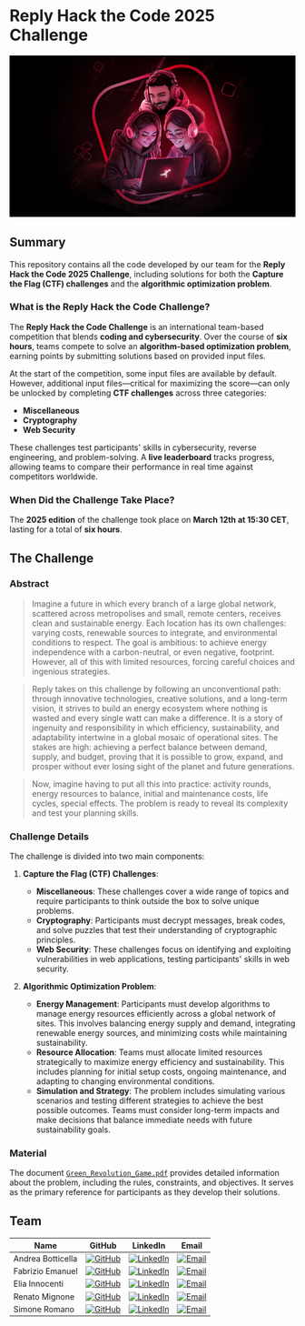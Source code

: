 # Reply Hack the Code 2025 Challenge

![reply-hackthecode-challenge](resources/reply-hackthecode-challenge.png)

## Summary

This repository contains all the code developed by our team for the **Reply Hack the Code 2025 Challenge**, including solutions for both the **Capture the Flag (CTF) challenges** and the **algorithmic optimization problem**.

### What is the Reply Hack the Code Challenge?

The **Reply Hack the Code Challenge** is an international team-based competition that blends **coding and cybersecurity**. Over the course of **six hours**, teams compete to solve an **algorithm-based optimization problem**, earning points by submitting solutions based on provided input files.

At the start of the competition, some input files are available by default. However, additional input files—critical for maximizing the score—can only be unlocked by completing **CTF challenges** across three categories:
- **Miscellaneous**
- **Cryptography**
- **Web Security**

These challenges test participants' skills in cybersecurity, reverse engineering, and problem-solving. A **live leaderboard** tracks progress, allowing teams to compare their performance in real time against competitors worldwide.

### When Did the Challenge Take Place?

The **2025 edition** of the challenge took place on **March 12th at 15:30 CET**, lasting for a total of **six hours**.

## The Challenge

### Abstract

> Imagine a future in which every branch of a large global network, scattered across metropolises and small, remote centers, receives clean and sustainable energy. Each location has its own challenges: varying costs, renewable sources to integrate, and environmental conditions to respect. The goal is ambitious: to achieve energy independence with a carbon-neutral, or even negative, footprint. However, all of this with limited resources, forcing careful choices and ingenious strategies.  

> Reply takes on this challenge by following an unconventional path: through innovative technologies, creative solutions, and a long-term vision, it strives to build an energy ecosystem where nothing is wasted and every single watt can make a difference. It is a story of ingenuity and responsibility in which efficiency, sustainability, and adaptability intertwine in a global mosaic of operational sites. The stakes are high: achieving a perfect balance between demand, supply, and budget, proving that it is possible to grow, expand, and prosper without ever losing sight of the planet and future generations.  

> Now, imagine having to put all this into practice: activity rounds, energy resources to balance, initial and maintenance costs, life cycles, special effects. The problem is ready to reveal its complexity and test your planning skills.

### Challenge Details

The challenge is divided into two main components:

1. **Capture the Flag (CTF) Challenges**:
    - **Miscellaneous**: These challenges cover a wide range of topics and require participants to think outside the box to solve unique problems.
    - **Cryptography**: Participants must decrypt messages, break codes, and solve puzzles that test their understanding of cryptographic principles.
    - **Web Security**: These challenges focus on identifying and exploiting vulnerabilities in web applications, testing participants' skills in web security.

2. **Algorithmic Optimization Problem**:
    - **Energy Management**: Participants must develop algorithms to manage energy resources efficiently across a global network of sites. This involves balancing energy supply and demand, integrating renewable energy sources, and minimizing costs while maintaining sustainability.
    - **Resource Allocation**: Teams must allocate limited resources strategically to maximize energy efficiency and sustainability. This includes planning for initial setup costs, ongoing maintenance, and adapting to changing environmental conditions.
    - **Simulation and Strategy**: The problem includes simulating various scenarios and testing different strategies to achieve the best possible outcomes. Teams must consider long-term impacts and make decisions that balance immediate needs with future sustainability goals.

### Material

The document [`Green_Revolution_Game.pdf`](Challenge/docs/Green_Revolution_Game.pdf) provides detailed information about the problem, including the rules, constraints, and objectives. It serves as the primary reference for participants as they develop their solutions.

## Team

| Name              | GitHub                                                                                                               | LinkedIn                                                                                                                                  | Email                                                                                                            |
| ----------------- | -------------------------------------------------------------------------------------------------------------------- | ----------------------------------------------------------------------------------------------------------------------------------------- | ---------------------------------------------------------------------------------------------------------------- |
| Andrea Botticella | [![GitHub](https://img.shields.io/badge/GitHub-Profile-informational?logo=github)](https://github.com/Botti01)       | [![LinkedIn](https://img.shields.io/badge/LinkedIn-Profile-blue?logo=linkedin)](https://www.linkedin.com/in/andrea-botticella-353169293/) | [![Email](https://img.shields.io/badge/Email-Send-blue?logo=gmail)](mailto:andrea.botticella@studenti.polito.it) |
| Fabrizio Emanuel  | [![GitHub](https://img.shields.io/badge/GitHub-Profile-informational?logo=github)](https://github.com/briss01)       | [![LinkedIn](https://img.shields.io/badge/LinkedIn-Profile-blue?logo=linkedin)](https://www.linkedin.com/in/fabrizio-emanuel-b57a28237/)  | [![Email](https://img.shields.io/badge/Email-Send-blue?logo=gmail)](mailto:fabrizio.emanuel@studenti.polito.it)  |
| Elia Innocenti    | [![GitHub](https://img.shields.io/badge/GitHub-Profile-informational?logo=github)](https://github.com/eliainnocenti) | [![LinkedIn](https://img.shields.io/badge/LinkedIn-Profile-blue?logo=linkedin)](https://www.linkedin.com/in/eliainnocenti/)               | [![Email](https://img.shields.io/badge/Email-Send-blue?logo=gmail)](mailto:elia.innocenti@studenti.polito.it)    |
| Renato Mignone    | [![GitHub](https://img.shields.io/badge/GitHub-Profile-informational?logo=github)](https://github.com/RenatoMignone) | [![LinkedIn](https://img.shields.io/badge/LinkedIn-Profile-blue?logo=linkedin)](https://www.linkedin.com/in/renato-mignone/)              | [![Email](https://img.shields.io/badge/Email-Send-blue?logo=gmail)](mailto:renato.mignone@studenti.polito.it)    |
| Simone Romano     | [![GitHub](https://img.shields.io/badge/GitHub-Profile-informational?logo=github)](https://github.com/sroman0)       | [![LinkedIn](https://img.shields.io/badge/LinkedIn-Profile-blue?logo=linkedin)](https://www.linkedin.com/in/simone-romano-383277307/)     | [![Email](https://img.shields.io/badge/Email-Send-blue?logo=gmail)](mailto:simone.romano@studenti.polito.it)     |
